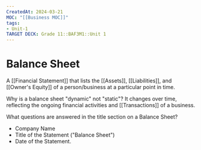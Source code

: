```yaml
---
CreatedAt: 2024-03-21
MOC: "[[Business MOC]]"
tags:
- Unit-1
TARGET DECK: Grade 11::BAF3M1::Unit 1
---
```


# Balance Sheet
A [[Financial Statement]] that lists the [[Assets]], [[Liabilities]], and [[Owner's Equity]] of a person/business at a particular point in time.
<!--ID: 1718216451577-->


Why is a balance sheet "dynamic" not "static"?
It changes over time, reflecting the ongoing financial activities and [[Transactions]] of a business.




What questions are answered in the title section on a Balance Sheet?
- Company Name
- Title of the Statement ("Balance Sheet")
- Date of the Statement.

